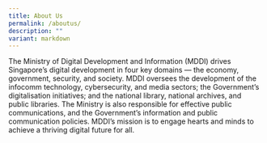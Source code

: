 ```yaml
---
title: About Us
permalink: /aboutus/
description: ""
variant: markdown
---
```

The Ministry of Digital Development and Information (MDDI) drives Singapore’s digital development in four key domains — the economy, government, security, and society. MDDI oversees the development of the infocomm technology, cybersecurity, and media sectors; the Government’s digitalisation initiatives; and the national library, national archives, and public libraries. The Ministry is also responsible for effective public communications, and the Government’s information and public communication policies. MDDI’s mission is to engage hearts and minds to achieve a thriving digital future for all.